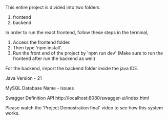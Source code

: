 This entire project is divided into two folders. 

1. frontend
2. backend

In order to run the react frontend, follow these steps in the terminal,

1. Access the frontend folder.
2. Then type 'npm install'.
3. Run the front end of the project by 'npm run dev' (Make sure to run the frontend after run the backend as well)

For the backend, import the backend folder inside the java IDE.

Java Version - 21

MySQL Database Name - issues

Swagger Definition API
http://localhost:8080/swagger-ui/index.html

Please watch the 'Project Demostration final' video to see how this system works.
